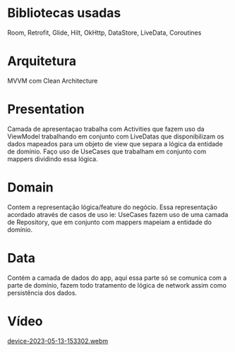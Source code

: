 # Bibliotecas usadas

Room, Retrofit, Glide, Hilt, OkHttp, DataStore, LiveData, Coroutines

# Arquitetura
MVVM com Clean Architecture

# Presentation
Camada de apresentaçao trabalha com Activities que fazem uso da ViewModel trabalhando em conjunto com LiveDatas que disponibilizam os dados mapeados para um objeto de view que separa a lógica da entidade de domínio. Faço uso de UseCases que trabalham em conjunto com mappers dividindo essa lógica.

# Domain
Contem a representação lógica/feature do negócio. Essa representação acordado através de casos de uso ie: UseCases fazem uso de uma camada de Repository, que em conjunto com mappers mapeiam a entidade do domínio.

# Data
Contém a camada de dados do app, aqui essa parte só se comunica com a parte de domínio, fazem todo tratamento de lógica de network assim como persistência dos dados.

# Vídeo
[device-2023-05-13-153302.webm](https://github.com/marks5/github-list/assets/6106197/b14bf09c-2c59-49e5-bf95-ffa959b1e321)
